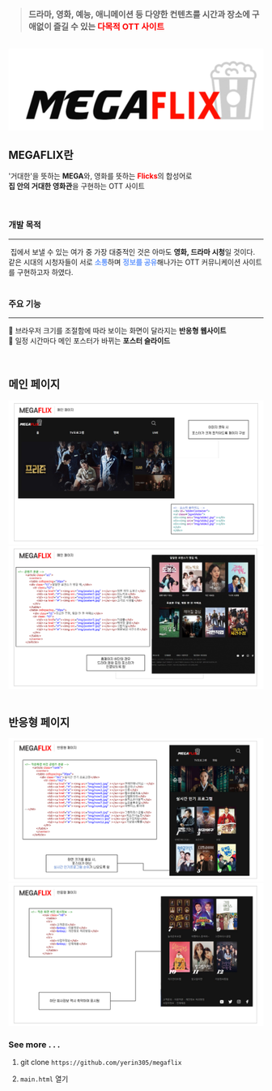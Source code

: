> ### 드라마, 영화, 예능, 애니메이션 등 다양한 컨텐츠를 시간과 장소에 구애없이 즐길 수 있는 <span style="color:red">다목적 OTT 사이트</span>
<br>
<img src="./projectImage/megaflix.png">

## MEGAFLIX란
'거대한'을 뜻하는 **MEGA**와, 영화를 뜻하는 <span style="color:red">**Flicks**</span>의 합성어로 <br>
**집 안의 거대한 영화관**을 구현하는 OTT 사이트

<br>

### 개발 목적
---
&nbsp;집에서 보낼 수 있는 여가 중 가장 대중적인 것은 아마도 **영화, 드라마 시청**일 것이다. <br>
 같은 시대의 시청자들이 서로 <span style="color:#6799FF">**소통**</span>하며  <span style="color:#6799FF">**정보를 공유**</span>해나가는 OTT 커뮤니케이션 사이트를 구현하고자 하였다.
<br><br>

### 주요 기능
---
📌 브라우저 크기를 조절함에 따라 보이는 화면이 달라지는 **반응형 웹사이트** <br>
📌 일정 시간마다 메인 포스터가 바뀌는 **포스터 슬라이드**

<br>

## 메인 페이지
<img src="./projectImage/project2.png">
<img src="./projectImage/project3.png">
<br><br>

## 반응형 페이지
<img src="./projectImage/project4.png">
<img src="./projectImage/project5.png">
<br>

### See more . . .

1. git clone `https://github.com/yerin305/megaflix`

2. `main.html` 열기
